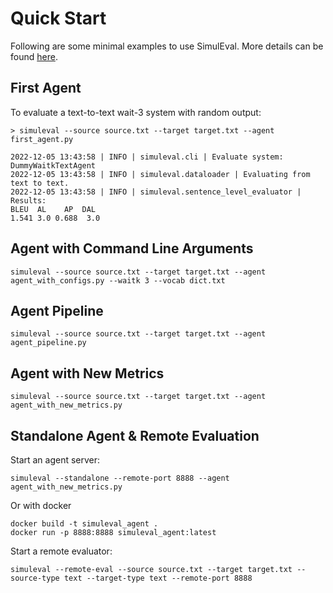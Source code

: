 # Quick Start
Following are some minimal examples to use SimulEval. More details can be found [here](https://simuleval.readthedocs.io/en/v1.1.0/quick_start.html).

## First Agent
To evaluate a text-to-text wait-3 system with random output:

```
> simuleval --source source.txt --target target.txt --agent first_agent.py

2022-12-05 13:43:58 | INFO | simuleval.cli | Evaluate system: DummyWaitkTextAgent
2022-12-05 13:43:58 | INFO | simuleval.dataloader | Evaluating from text to text.
2022-12-05 13:43:58 | INFO | simuleval.sentence_level_evaluator | Results:
BLEU  AL    AP  DAL
1.541 3.0 0.688  3.0

```

## Agent with Command Line Arguments
```
simuleval --source source.txt --target target.txt --agent agent_with_configs.py --waitk 3 --vocab dict.txt
```

## Agent Pipeline
```
simuleval --source source.txt --target target.txt --agent agent_pipeline.py
```

## Agent with New Metrics
```
simuleval --source source.txt --target target.txt --agent agent_with_new_metrics.py
```

## Standalone Agent & Remote Evaluation
Start an agent server:
```
simuleval --standalone --remote-port 8888 --agent agent_with_new_metrics.py
```
Or with docker
```
docker build -t simuleval_agent .
docker run -p 8888:8888 simuleval_agent:latest
```

Start a remote evaluator:
```
simuleval --remote-eval --source source.txt --target target.txt --source-type text --target-type text --remote-port 8888
```
